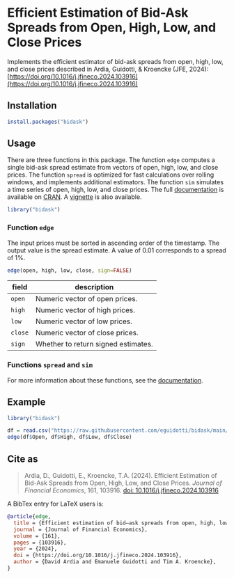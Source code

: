 # Efficient Estimation of Bid-Ask Spreads from Open, High, Low, and Close Prices

Implements the efficient estimator of bid-ask spreads from open, high, low, and close prices described in Ardia, Guidotti, & Kroencke (JFE, 2024): [https://doi.org/10.1016/j.jfineco.2024.103916](https://doi.org/10.1016/j.jfineco.2024.103916)

## Installation

```R
install.packages("bidask")
```

## Usage

There are three functions in this package. The function `edge` computes a single bid-ask spread estimate from vectors of open, high, low, and close prices. The function `spread` is optimized for fast calculations over rolling windows, and implements additional estimators. The function `sim` simulates a time series of open, high, low, and close prices. The full [documentation](https://CRAN.R-project.org/package=bidask/bidask.pdf) is available on [CRAN](https://cran.r-project.org/package=bidask). A [vignette](https://cran.r-project.org/package=bidask/vignettes/bidask.html) is also available.

```R
library("bidask")
```

### Function `edge`

The input prices must be sorted in ascending order of the timestamp. The output value is the spread estimate. A value of 0.01 corresponds to a spread of 1%.

```R
edge(open, high, low, close, sign=FALSE)
```

| field   | description                         |
| ------- | ----------------------------------- |
| `open`  | Numeric vector of open prices.      |
| `high`  | Numeric vector of high prices.      |
| `low`   | Numeric vector of low prices.       |
| `close` | Numeric vector of close prices.     |
| `sign`  | Whether to return signed estimates. |

### Functions `spread` and `sim`

For more information about these functions, see the [documentation](https://CRAN.R-project.org/package=bidask/bidask.pdf). 

## Example

```R
library("bidask")

df = read.csv("https://raw.githubusercontent.com/eguidotti/bidask/main/pseudocode/ohlc.csv")
edge(df$Open, df$High, df$Low, df$Close)
```

## Cite as

> Ardia, D., Guidotti, E., Kroencke, T.A. (2024). Efficient Estimation of Bid-Ask Spreads from Open, High, Low, and Close Prices. *Journal of Financial Economics*, 161, 103916. [doi: 10.1016/j.jfineco.2024.103916](https://doi.org/10.1016/j.jfineco.2024.103916)

A BibTex  entry for LaTeX users is:

```bibtex
@article{edge,
  title = {Efficient estimation of bid–ask spreads from open, high, low, and close prices},
  journal = {Journal of Financial Economics},
  volume = {161},
  pages = {103916},
  year = {2024},
  doi = {https://doi.org/10.1016/j.jfineco.2024.103916},
  author = {David Ardia and Emanuele Guidotti and Tim A. Kroencke},
}
```

